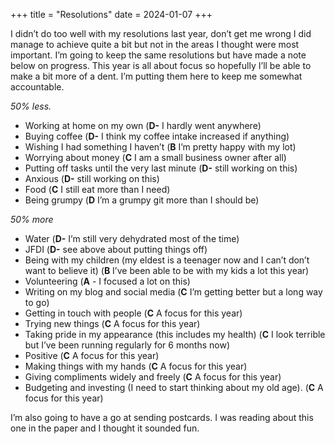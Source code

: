 +++
title = "Resolutions"
date = 2024-01-07
+++

I didn’t do too well with my resolutions last year, don’t get me wrong I did manage to achieve quite a bit but not in the areas I thought were most important. I’m going to keep the same resolutions but have made a note below on progress. This year is all about focus so hopefully I’ll be able to make a bit more of a dent. I’m putting them here to keep me somewhat accountable. 

*50% less.*
* Working at home on my own (**D-** I hardly went anywhere)
* Buying coffee (**D-** I think my coffee intake increased if anything)
* Wishing I had something I haven’t (**B** I’m pretty happy with my lot)
* Worrying about money (**C** I am a small business owner after all)
* Putting off tasks until the very last minute (**D-** still working on this)
* Anxious (**D-** still working on this)
* Food (**C** I still eat more than I need)
* Being grumpy (**D** I’m a grumpy git more than I should be)

*50% more*
* Water (**D-** I’m still very dehydrated most of the time)
* JFDI (**D-** see above about putting things off)
* Being with my children (my eldest is a teenager now and I can’t don’t want to believe it) (**B** I’ve been able to be with my kids a lot this year)
* Volunteering (**A** - I focused a lot on this)
* Writing on my blog and social media (**C** I’m getting better but a long way to go)
* Getting in touch with people (**C** A focus for this year)
* Trying new things (**C** A focus for this year)
* Taking pride in my appearance (this includes my health) (**C** I look terrible but I’ve been running regularly for 6 months now)
* Positive (**C** A focus for this year)
* Making things with my hands (**C** A focus for this year)
* Giving compliments widely and freely (**C** A focus for this year)
* Budgeting and investing (I need to start thinking about my old age). (**C** A focus for this year)

I’m also going to have a go at sending postcards. I was reading about this one in the paper and I thought it sounded fun.